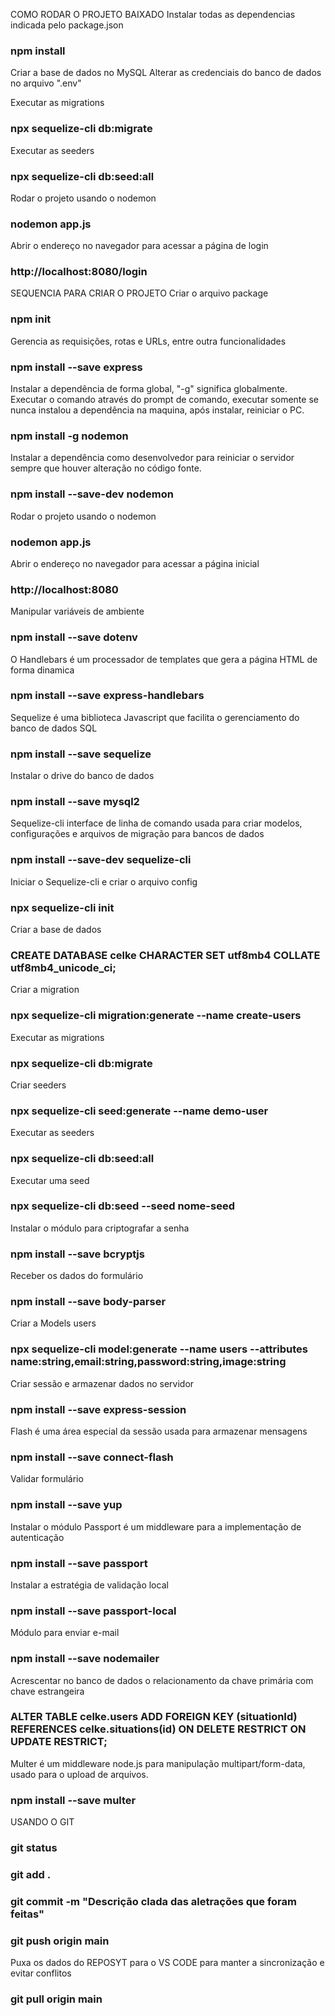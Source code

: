 COMO RODAR O PROJETO BAIXADO
Instalar todas as dependencias indicada pelo package.json
### npm install

Criar a base de dados no MySQL
Alterar as credenciais do banco de dados no arquivo ".env"

Executar as migrations
### npx sequelize-cli db:migrate

Executar as seeders
### npx sequelize-cli db:seed:all

Rodar o projeto usando o nodemon
### nodemon app.js

Abrir o endereço no navegador para acessar a página de login
### http://localhost:8080/login



SEQUENCIA PARA CRIAR O PROJETO
Criar o arquivo package
### npm init

Gerencia as requisições, rotas e URLs, entre outra funcionalidades
### npm install --save express

Instalar a dependência de forma global, "-g" significa globalmente. Executar o comando através do prompt de comando, executar somente se nunca instalou a dependência na maquina, após instalar, reiniciar o PC.
### npm install -g nodemon

Instalar a dependência como desenvolvedor para reiniciar o servidor sempre que houver alteração no código fonte.
### npm install --save-dev nodemon

Rodar o projeto usando o nodemon
### nodemon app.js

Abrir o endereço no navegador para acessar a página inicial
### http://localhost:8080

Manipular variáveis de ambiente
### npm install --save dotenv

O Handlebars é um processador de templates que gera a página HTML de forma dinamica
### npm install --save express-handlebars

Sequelize é uma biblioteca Javascript que facilita o gerenciamento do banco de dados SQL
### npm install --save sequelize

Instalar o drive do banco de dados
### npm install --save mysql2

Sequelize-cli interface de linha de comando usada para criar modelos, configurações e arquivos de migração para bancos de dados
### npm install --save-dev sequelize-cli

Iniciar o Sequelize-cli e criar o arquivo config
### npx sequelize-cli init

Criar a base de dados
### CREATE DATABASE celke CHARACTER SET utf8mb4 COLLATE utf8mb4_unicode_ci;

Criar a migration
### npx sequelize-cli migration:generate --name create-users

Executar as migrations
### npx sequelize-cli db:migrate

Criar seeders
### npx sequelize-cli seed:generate --name demo-user

Executar as seeders
### npx sequelize-cli db:seed:all

Executar uma seed
### npx sequelize-cli db:seed --seed nome-seed

Instalar o módulo para criptografar a senha
### npm install --save bcryptjs

Receber os dados do formulário
### npm install --save body-parser

Criar a Models users
### npx sequelize-cli model:generate --name users --attributes name:string,email:string,password:string,image:string

Criar sessão e armazenar dados no servidor
### npm install --save express-session

Flash é uma área especial da sessão usada para armazenar mensagens
### npm install --save connect-flash

Validar formulário
### npm install --save yup

Instalar o módulo Passport é um middleware para a implementação de autenticação
### npm install --save passport

Instalar a estratégia de validação local
### npm install --save passport-local

Módulo para enviar e-mail
### npm install --save nodemailer

Acrescentar no banco de dados o relacionamento da chave primária com chave estrangeira
### ALTER TABLE celke.users ADD FOREIGN KEY (situationId) REFERENCES celke.situations(id) ON DELETE RESTRICT ON UPDATE RESTRICT;

Multer é um middleware node.js para manipulação multipart/form-data, usado para o upload de arquivos. 
### npm install --save multer


USANDO O GIT
### git status
### git add .
### git commit -m "Descrição clada das aletrações que foram feitas"
### git push origin main

Puxa os dados do REPOSYT para o VS CODE para manter a sincronização e evitar conflitos
### git pull origin main

